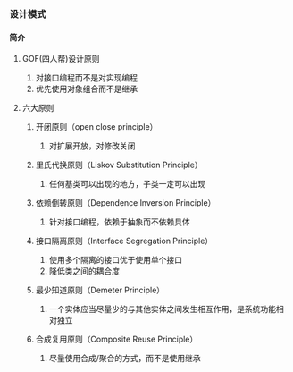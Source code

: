 ### 设计模式

#### 简介

1. GOF(四人帮)设计原则

   1. 对接口编程而不是对实现编程
   2. 优先使用对象组合而不是继承

2. 六大原则

   1. 开闭原则（open close principle）

      1. 对扩展开放，对修改关闭

   2. 里氏代换原则（Liskov Substitution Principle）

      1. 任何基类可以出现的地方，子类一定可以出现

   3. 依赖倒转原则（Dependence lnversion Principle）

      1. 针对接口编程，依赖于抽象而不依赖具体

   4. 接口隔离原则（Interface Segregation Principle）

      1. 使用多个隔离的接口优于使用单个接口
      2. 降低类之间的耦合度

   5. 最少知道原则（Demeter Principle）

      1. 一个实体应当尽量少的与其他实体之间发生相互作用，是系统功能相对独立

   6. 合成复用原则（Composite Reuse Principle）

      1. 尽量使用合成/聚合的方式，而不是使用继承
